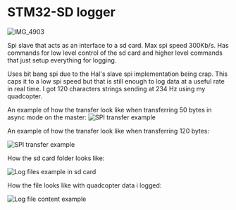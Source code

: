 # STM32-SD logger
![IMG_4903](https://github.com/user-attachments/assets/645b17e6-43e6-43a9-9442-c1b80d204d96)

Spi slave that acts as an interface to a sd card. Max spi speed 300Kb/s. Has commands for low level control of the sd card and higher level commands that just setup everything for logging.

Uses bit bang spi due to the Hal's slave spi implementation being crap. This caps it to a low spi speed but that is still enough to log data at a useful rate in real time. I got 120 characters strings sending at 234 Hz using my quadcopter.


An example of how the transfer look like when transferring 50 bytes in async mode on the master:
![SPI transfer example](./images/logger_max_async_speed_analyzer.png.png)

An example of how the transfer look like when transferring 120 bytes:

![SPI transfer example](./images/logger_max_speed_logic_analyzer.png)

How the sd card folder looks like:

![Log files example in sd card](./images/log_files_example.png)

How the file looks like with quadcopter data i logged:

![Log file content example](./images/file_contents.png)
